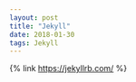 ```yaml
---
layout: post
title: "Jekyll"
date: 2018-01-30
tags: Jekyll
---
```


{% link https://jekyllrb.com/  %}
